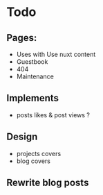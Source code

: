 # Todo

## Pages:
- Uses with Use nuxt content
- Guestbook
- 404
- Maintenance

## Implements
- posts likes & post views ?

## Design
- projects covers
- blog covers

## Rewrite blog posts

